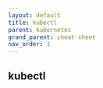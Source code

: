 ```yaml
---
layout: default
title: kubectl
parent: kubernetes
grand_parent: cheat-sheet
nav_order: 1
---
```


## kubectl